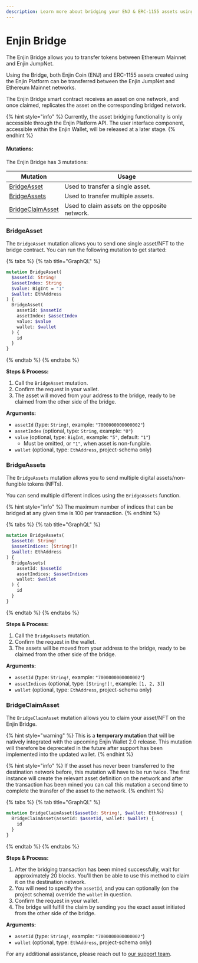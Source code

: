 ```yaml
---
description: Learn more about bridging your ENJ & ERC-1155 assets using the Enjin Bridge.
---
```


# Enjin Bridge

The Enjin Bridge allows you to transfer tokens between Ethereum Mainnet and Enjin JumpNet.

Using the Bridge, both Enjin Coin (ENJ) and ERC-1155 assets created using the Enjin Platform can be transferred between the Enjin JumpNet and Ethereum Mainnet networks.

The Enjin Bridge smart contract receives an asset on one network, and once claimed, replicates the asset on the corresponding bridged network.

{% hint style="info" %}
Currently, the asset bridging functionality is only accessible through the Enjin Platform API. The user interface component, accessible within the Enjin Wallet, will be released at a later stage.
{% endhint %}

#### **Mutations:**

The Enjin Bridge has 3 mutations:

| Mutation                                              | Usage                                         |
| ----------------------------------------------------- | --------------------------------------------- |
| [BridgeAsset](enjin-bridge.md#bridgeasset)            | Used to transfer a single asset.              |
| [BridgeAssets](enjin-bridge.md#bridgeassets)          | Used to transfer multiple assets.             |
| [BridgeClaimAsset](enjin-bridge.md#bridgeclaimassets) | Used to claim assets on the opposite network. |

### BridgeAsset

The `BridgeAsset` mutation allows you to send one single asset/NFT to the bridge contract. You can run the following mutation to get started:

{% tabs %}
{% tab title="GraphQL" %}
```graphql
mutation BridgeAsset(
  $assetId: String!
  $assetIndex: String
  $value: BigInt = "1"
  $wallet: EthAddress
) {
  BridgeAsset(
    assetId: $assetId
    assetIndex: $assetIndex
    value: $value
    wallet: $wallet
  ) {
    id
  }
}
```
{% endtab %}
{% endtabs %}

**Steps & Process:**

1. Call the `BridgeAsset` mutation.
2. Confirm the request in your wallet.
3. The asset will moved from your address to the bridge, ready to be claimed from the other side of the bridge.

**Arguments:**

* `assetId` (type: `String!`, example: `"7000000000000002"`)
* `assetIndex` (optional, type: `String`, example: `"0"`)
* `value` (optional, type: `BigInt`, example: `"5"`, default: `"1"`)
  * Must be omitted, or `"1"`, when asset is non-fungible.
* `wallet` (optional, type: `EthAddress`, project-schema only)

### BridgeAssets

The `BridgeAssets` mutation allows you to send multiple digital assets/non-fungible tokens (NFTs).

You can send multiple different indices using the `BridgeAssets` function.

{% hint style="info" %}
The maximum number of indices that can be bridged at any given time is 100 per transaction.
{% endhint %}

{% tabs %}
{% tab title="GraphQL" %}
```graphql
mutation BridgeAssets(
  $assetId: String!
  $assetIndices: [String!]!
  $wallet: EthAddress
) {
  BridgeAssets(
    assetId: $assetId
    assetIndices: $assetIndices
    wallet: $wallet
  ) {
    id
  }
}
```
{% endtab %}
{% endtabs %}

**Steps & Process:**

1. Call the `BridgeAssets` mutation.
2. Confirm the request in the wallet.
3. The assets will be moved from your address to the bridge, ready to be claimed from the other side of the bridge.

**Arguments:**

* `assetId` (type: `String!`, example: `"7000000000000002"`)
* `assetIndices` (optional, type: `[String!]!`, example: `[1, 2, 3]`)
* `wallet` (optional, type: `EthAddress`, project-schema only)

### BridgeClaimAsset

The `BridgeClaimAsset` mutation allows you to claim your asset/NFT on the Enjin Bridge.

{% hint style="warning" %}
This is a **temporary mutation** that will be natively integrated with the upcoming Enjin Wallet 2.0 release. This mutation will therefore be deprecated in the future after support has been implemented into the updated wallet.
{% endhint %}

{% hint style="info" %}
If the asset has never been transferred to the destination network before, this mutation will have to be run twice. The first instance will create the relevant asset definition on the network and after the transaction has been mined you can call this mutation a second time to complete the transfer of the asset to the network.
{% endhint %}

{% tabs %}
{% tab title="GraphQL" %}
```graphql
mutation BridgeClaimAsset($assetId: String!, $wallet: EthAddress) {
  BridgeClaimAsset(assetId: $assetId, wallet: $wallet) {
    id
  }
}
```
{% endtab %}
{% endtabs %}

**Steps & Process:**

1. After the bridging transaction has been mined successfully, wait for approximately 20 blocks. You'll then be able to use this method to claim it on the destination network.
2. You will need to specify the `assetId`, and you can optionally (on the project schema) override the `wallet` in question.
3. Confirm the request in your wallet.
4. The bridge will fulfill the claim by sending you the exact asset initiated from the other side of the bridge.

**Arguments:**

* `assetId` (type: `String!`, example: `"7000000000000002"`)
* `wallet` (optional, type: `EthAddress`, project-schema only)

For any additional assistance, please reach out to [our support team](https://enjin.io/support).

